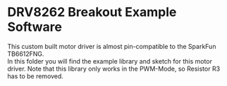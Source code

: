 # DRV8262 Breakout Example Software
This custom built motor driver is almost pin-compatible to the SparkFun TB6612FNG. \
In this folder you will find the example library and sketch for this motor driver. Note that this library only works in the PWM-Mode, so Resistor R3 has to be removed.
